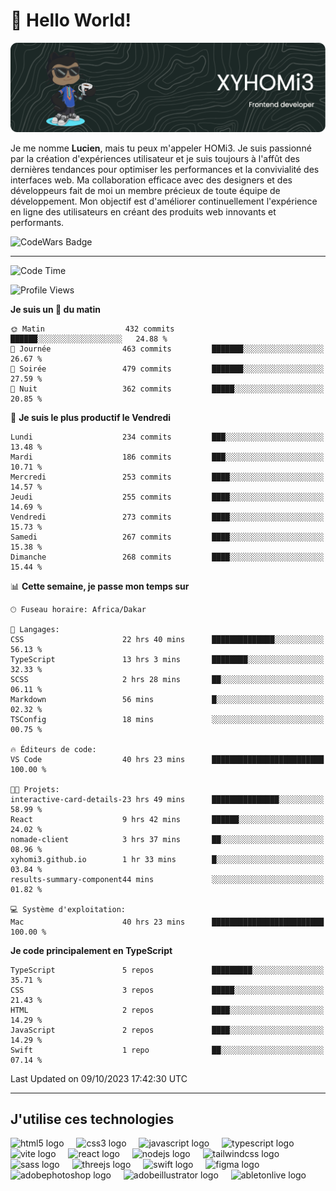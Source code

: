 # 👋 Hello World!

![Header](./github-header-image.png)

Je me nomme **Lucien**, mais tu peux m'appeler HOMi3. Je suis passionné par la création d'expériences utilisateur et je suis toujours à l'affût des dernières tendances pour optimiser les performances et la convivialité des interfaces web. Ma collaboration efficace avec des designers et des développeurs fait de moi un membre précieux de toute équipe de développement. Mon objectif est d'améliorer continuellement l'expérience en ligne des utilisateurs en créant des produits web innovants et performants.

![CodeWars Badge](https://www.codewars.com/users/xyhomi3/badges/small)

---
<!--START_SECTION:waka-->
![Code Time](http://img.shields.io/badge/Code%20Time-94%20hrs%2020%20mins-blue)

![Profile Views](http://img.shields.io/badge/Vues%20du%20profil-26-blue)

**Je suis un 🐤 du matin** 

```text
🌞 Matin                  432 commits         ██████░░░░░░░░░░░░░░░░░░░   24.88 % 
🌆 Journée                463 commits         ███████░░░░░░░░░░░░░░░░░░   26.67 % 
🌃 Soirée                 479 commits         ███████░░░░░░░░░░░░░░░░░░   27.59 % 
🌙 Nuit                   362 commits         █████░░░░░░░░░░░░░░░░░░░░   20.85 % 
```
📅 **Je suis le plus productif le Vendredi** 

```text
Lundi                    234 commits         ███░░░░░░░░░░░░░░░░░░░░░░   13.48 % 
Mardi                    186 commits         ███░░░░░░░░░░░░░░░░░░░░░░   10.71 % 
Mercredi                 253 commits         ████░░░░░░░░░░░░░░░░░░░░░   14.57 % 
Jeudi                    255 commits         ████░░░░░░░░░░░░░░░░░░░░░   14.69 % 
Vendredi                 273 commits         ████░░░░░░░░░░░░░░░░░░░░░   15.73 % 
Samedi                   267 commits         ████░░░░░░░░░░░░░░░░░░░░░   15.38 % 
Dimanche                 268 commits         ████░░░░░░░░░░░░░░░░░░░░░   15.44 % 
```


📊 **Cette semaine, je passe mon temps sur** 

```text
🕑︎ Fuseau horaire: Africa/Dakar

💬 Langages: 
CSS                      22 hrs 40 mins      ██████████████░░░░░░░░░░░   56.13 % 
TypeScript               13 hrs 3 mins       ████████░░░░░░░░░░░░░░░░░   32.33 % 
SCSS                     2 hrs 28 mins       ██░░░░░░░░░░░░░░░░░░░░░░░   06.11 % 
Markdown                 56 mins             █░░░░░░░░░░░░░░░░░░░░░░░░   02.32 % 
TSConfig                 18 mins             ░░░░░░░░░░░░░░░░░░░░░░░░░   00.75 % 

🔥 Éditeurs de code: 
VS Code                  40 hrs 23 mins      █████████████████████████   100.00 % 

🐱‍💻 Projets: 
interactive-card-details-23 hrs 49 mins      ███████████████░░░░░░░░░░   58.99 % 
React                    9 hrs 42 mins       ██████░░░░░░░░░░░░░░░░░░░   24.02 % 
nomade-client            3 hrs 37 mins       ██░░░░░░░░░░░░░░░░░░░░░░░   08.96 % 
xyhomi3.github.io        1 hr 33 mins        █░░░░░░░░░░░░░░░░░░░░░░░░   03.84 % 
results-summary-component44 mins             ░░░░░░░░░░░░░░░░░░░░░░░░░   01.82 % 

💻 Système d'exploitation: 
Mac                      40 hrs 23 mins      █████████████████████████   100.00 % 
```

**Je code principalement en TypeScript** 

```text
TypeScript               5 repos             █████████░░░░░░░░░░░░░░░░   35.71 % 
CSS                      3 repos             █████░░░░░░░░░░░░░░░░░░░░   21.43 % 
HTML                     2 repos             ████░░░░░░░░░░░░░░░░░░░░░   14.29 % 
JavaScript               2 repos             ████░░░░░░░░░░░░░░░░░░░░░   14.29 % 
Swift                    1 repo              ██░░░░░░░░░░░░░░░░░░░░░░░   07.14 % 
```




 Last Updated on 09/10/2023 17:42:30 UTC
<!--END_SECTION:waka-->
---

## J'utilise ces technologies

<div align="left">
  <img src="https://skillicons.dev/icons?i=html" height="40" alt="html5 logo"  />
  <img width="12" />
  <img src="https://skillicons.dev/icons?i=css" height="40" alt="css3 logo"  />
  <img width="12" />
  <img src="https://skillicons.dev/icons?i=js" height="40" alt="javascript logo"  />
  <img width="12" />
  <img src="https://skillicons.dev/icons?i=ts" height="40" alt="typescript logo"  />
  <img width="12" />
  <img src="https://skillicons.dev/icons?i=vite" height="40" alt="vite logo"  />
  <img width="12" />
  <img src="https://skillicons.dev/icons?i=react" height="40" alt="react logo"  />
  <img width="12" />
  <img src="https://cdn.jsdelivr.net/gh/devicons/devicon/icons/nodejs/nodejs-original.svg" height="40" alt="nodejs logo"  />
  <img width="12" />
  <img src="https://skillicons.dev/icons?i=tailwind" height="40" alt="tailwindcss logo"  />
  <img width="12" />
  <img src="https://skillicons.dev/icons?i=sass" height="40" alt="sass logo"  />
  <img width="12" />
  <img src="https://skillicons.dev/icons?i=threejs" height="40" alt="threejs logo"  />
  <img width="12" />
  <img src="https://skillicons.dev/icons?i=swift" height="40" alt="swift logo"  />
  <img width="12" />
  <img src="https://skillicons.dev/icons?i=figma" height="40" alt="figma logo"  />
  <img width="12" />
  <img src="https://skillicons.dev/icons?i=ps" height="40" alt="adobephotoshop logo"  />
  <img width="12" />
  <img src="https://skillicons.dev/icons?i=ai" height="40" alt="adobeillustrator logo"  />
  <img width="12" />
  <img src="https://skillicons.dev/icons?i=ableton" height="40" alt="abletonlive logo"  />
</div>



